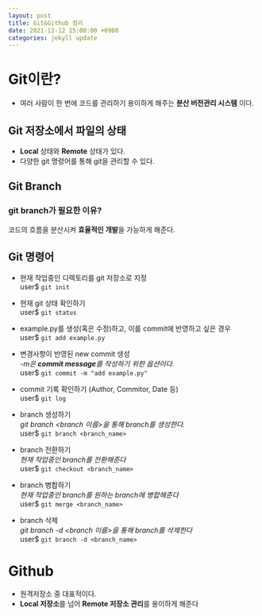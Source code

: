 ```yaml
---
layout: post
title: Git&Github 정리
date: 2021-12-12 15:00:00 +0900
categories: jekyll update
---
```


# Git이란?
- 여러 사람이 한 번에 코드를 관리하기 용이하게 해주는 **분산 버전관리 시스템** 이다.


## Git 저장소에서 파일의 상태
- **Local** 상태와 **Remote** 상태가 있다.
- 다양한 git 명령어를 통해 git을 관리할 수 있다.

## Git Branch
### git branch가 필요한 이유?
코드의 흐름을 분산시켜 **효율적인 개발**을 가능하게 해준다.


## Git 명령어
- 현재 작업중인 디렉토리를 git 저장소로 지정  
user$  `git init`

- 현재 git 상태 확인하기  
user$ `git status`

- example.py를 생성(혹은 수정)하고, 이를 commit에 반영하고 싶은 경우  
user$ `git add example.py`

- 변경사항이 반영된 new commit 생성  
_-m은 **commit message**를 작성하기 위한 옵션이다._  
user$ `git commit -m "add example.py"`

- commit 기록 확인하기 (Author, Commitor, Date 등)  
user$ `git log`

- branch 생성하기  
_git branch <branch 이름>을 통해 branch를 생성한다._   
user$ `git branch <branch_name>`

- branch 전환하기  
_현재 작업중인 branch를 전환해준다_  
user$ `git checkout <branch_name>`

- branch 병합하기  
_현재 작업중인 branch를 원하는 branch에 병합해준다_  
user$ `git merge <branch_name>`

- branch 삭제  
_git branch -d <branch 이름>을 통해 branch를 삭제한다_  
user$ `git branch -d <branch_name>`

# Github  
- 원격저장소 중 대표적이다.
- **Local 저장소**를 넘어 **Remote 저장소 관리**를 용이하게 해준다



